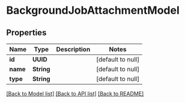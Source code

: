 # BackgroundJobAttachmentModel
## Properties

| Name | Type | Description | Notes |
|------------ | ------------- | ------------- | -------------|
| **id** | **UUID** |  | [default to null] |
| **name** | **String** |  | [default to null] |
| **type** | **String** |  | [default to null] |

[[Back to Model list]](../README.md#documentation-for-models) [[Back to API list]](../README.md#documentation-for-api-endpoints) [[Back to README]](../README.md)

